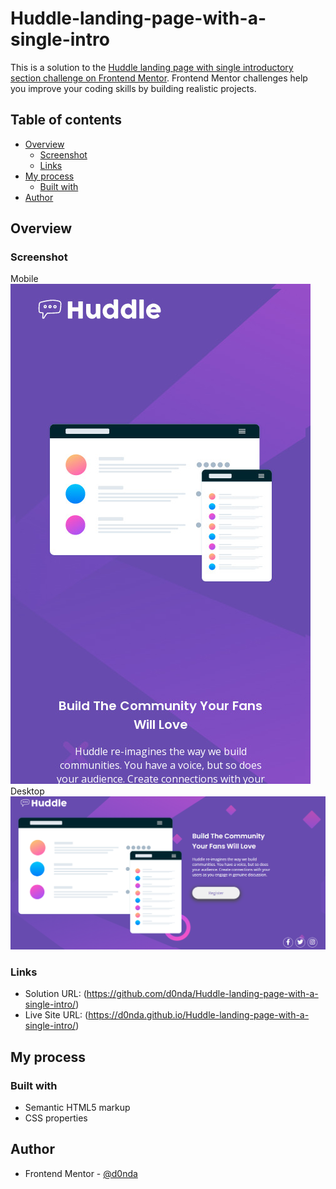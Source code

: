 # Huddle-landing-page-with-a-single-intro

This is a solution to the [Huddle landing page with single introductory section challenge on Frontend Mentor](https://www.frontendmentor.io/challenges/huddle-landing-page-with-a-single-introductory-section-B_2Wvxgi0). Frontend Mentor challenges help you improve your coding skills by building realistic projects. 

## Table of contents

- [Overview](#overview)
  - [Screenshot](#screenshot)
  - [Links](#links)
- [My process](#my-process)
  - [Built with](#built-with)
- [Author](#author)

## Overview

### Screenshot
Mobile
![Mobile Screenshot](./images/mobile-screenshot.jpg "Mobile Screenshot")
Desktop
![Desktop Screenshot](./images/desktop-screenshot.jpg "Desktop Screenshot")

### Links

- Solution URL: (https://github.com/d0nda/Huddle-landing-page-with-a-single-intro/)
- Live Site URL: (https://d0nda.github.io/Huddle-landing-page-with-a-single-intro/)

## My process

### Built with

- Semantic HTML5 markup
- CSS  properties

## Author

- Frontend Mentor - [@d0nda](https://www.frontendmentor.io/profile/d0nda)

